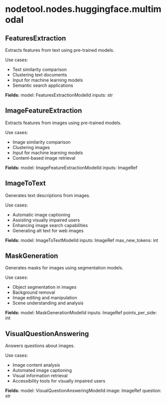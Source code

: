 # nodetool.nodes.huggingface.multimodal

## FeaturesExtraction

Extracts features from text using pre-trained models.

Use cases:
- Text similarity comparison
- Clustering text documents
- Input for machine learning models
- Semantic search applications

**Fields:**
model: FeaturesExtractionModelId
inputs: str

## ImageFeatureExtraction

Extracts features from images using pre-trained models.

Use cases:
- Image similarity comparison
- Clustering images
- Input for machine learning models
- Content-based image retrieval

**Fields:**
model: ImageFeatureExtractionModelId
inputs: ImageRef

## ImageToText

Generates text descriptions from images.

Use cases:
- Automatic image captioning
- Assisting visually impaired users
- Enhancing image search capabilities
- Generating alt text for web images

**Fields:**
model: ImageToTextModelId
inputs: ImageRef
max_new_tokens: int

## MaskGeneration

Generates masks for images using segmentation models.

Use cases:
- Object segmentation in images
- Background removal
- Image editing and manipulation
- Scene understanding and analysis

**Fields:**
model: MaskGenerationModelId
inputs: ImageRef
points_per_side: int

## VisualQuestionAnswering

Answers questions about images.

Use cases:
- Image content analysis
- Automated image captioning
- Visual information retrieval
- Accessibility tools for visually impaired users

**Fields:**
model: VisualQuestionAnsweringModelId
image: ImageRef
question: str

